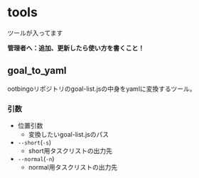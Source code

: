 # tools

ツールが入ってます

**管理者へ：追加、更新したら使い方を書くこと！**

## goal_to_yaml

ootbingoリポジトリのgoal-list.jsの中身をyamlに変換するツール。

### 引数

- 位置引数
  - 変換したいgoal-list.jsのパス
- `--short`(`-s`)
  - short用タスクリストの出力先
- `--normal`(`-n`)
  - normal用タスクリストの出力先
